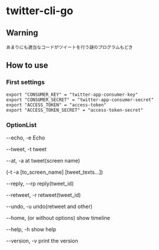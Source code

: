 # twitter-cli-go
## Warning
    あまりにも適当なコードがツイートを行う謎のプログラムもどき
## How to use
### First settings
    export "CONSUMER_KEY" = "twitter-app-consumer-key"
    export "CONSUMER_SECRET" = "twitter-app-consumer-secret"
    export "ACCESS_TOKEN" = "access-token"
    export "ACCESS_TOKEN_SECRET" = "access-token-secret"
    
### OptionList
   --echo, -e     Echo
   
   --tweet, -t    tweet
   
   --at, -a       at tweet(screen name)
   
   (-t -a [to_screen_name] [tweet_texts...])
                    
   --reply, --rp  reply(tweet_id)
   
   --retweet, -r  retweet(tweet_id)
   
   --undo, -u     undo(retweet and other)
   
   --home, (or without options)         show timeline
   
   --help, -h     show help
   
   --version, -v  print the version
